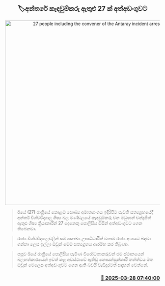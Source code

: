 <p align='center'><b><h2 align='center' title='27 people including the convener of the Antaray incident arrested'>🏷අන්තරේ කැඳවුම්කරු ඇතුළු 27 ක් අත්අඩංගුවට</h2></b></p>
<p align='center'><img src='https://helakuru.sgp1.cdn.digitaloceanspaces.com/esana/images/lib/madushan-chandrajith-cc.jpg' width='600' alt='27 people including the convener of the Antaray incident arrested'></p>

> ඊයේ (27) රාත්‍රියේ කොළඹ සෞඛ්‍ය අමාත්‍යාංශය ඉදිරිපිට පැවති සත්‍යග්‍රහයේදී අන්තර් විශ්වවිද්‍යාල ශිෂ්‍ය බල මණ්ඩලයේ කැඳවුම්කරු වන මධුෂාන් චන්ද්‍රජිත් ඇතුළු ශිෂ්‍ය ක්‍රියාකාරීන් 27 දෙනෙකු පොලීසිය විසින් අත්අඩංගුවට ගෙන තිබෙනවා.

> රාජ්‍ය විශ්වවිද්‍යාලවලින් සම සෞඛ්‍ය උපාධිධාරීන් වහාම රාජ්‍ය අංශයට බඳවා ගන්නා ලෙස ඉල්ලා ඔවුන් මෙම සත්‍යග්‍රහය ආරම්භ කර තිබුණා.

> පසුව ඊයේ රාත්‍රීයේ පොලීසිය පැමිණ විරෝධතාකරුවන් එම ස්ථානයෙන් බලහත්කාරයෙන් ඉවත් කළ අවස්ථාවේ ඇතිවූ නොසන්සුන්කාරී තත්ත්වය මත ඔවුන් මෙලෙස අත්අඩංගුවට ගෙන ඇති බවයි වැඩිදුරටත් සඳහන් වෙන්නේ.



<h3 align='right'><a href='https://www.helakuru.lk/esana/p/108714/'>📅 2025-03-28 07:40:00</a></h3>
